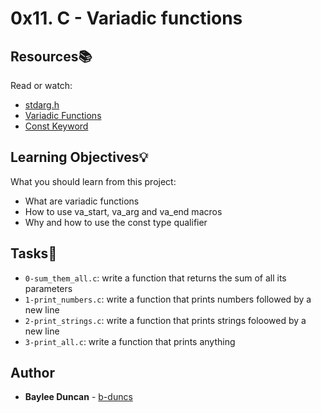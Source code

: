 # 0x11. C - Variadic functions

## Resources:books:
Read or watch:
* [stdarg.h](https://intranet.hbtn.io/rltoken/FtF_J5wv30Qd_trKij9fug)
* [Variadic Functions](https://intranet.hbtn.io/rltoken/3EYGFHai945SG-lDQk9rUA)
* [Const Keyword](https://intranet.hbtn.io/rltoken/HARZV0roz1cgeCbOjnQCoQ)

## Learning Objectives:bulb:
What you should learn from this project:

* What are variadic functions
* How to use va_start, va_arg and va_end macros
* Why and how to use the const type qualifier

## Tasks:notebook:  
  
* `0-sum_them_all.c`: write a function that returns the sum of all its parameters  
* `1-print_numbers.c`: write a function that prints numbers followed by a new line  
* `2-print_strings.c`: write a function that prints strings foloowed by a new line  
* `3-print_all.c`: write a function that prints anything  

## Author
* **Baylee Duncan** - [b-duncs](https://github.com/b-duncs)
